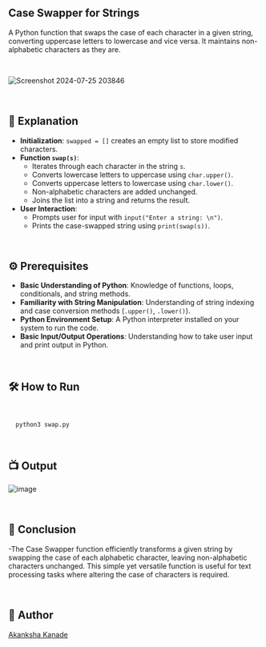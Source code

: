 
## Case Swapper for Strings
A Python function that swaps the case of each character in a given string, converting uppercase letters to lowercase and vice versa. It maintains non-alphabetic characters as they are.

<br>

<p align="center">

![Screenshot 2024-07-25 203846](https://github.com/user-attachments/assets/c47146f3-cd48-40bc-9b7a-be162596643e)


</p>


<br>

## 🌟 Explanation

- **Initialization**: `swapped = []` creates an empty list to store modified characters.
- **Function `swap(s)`**:
  - Iterates through each character in the string `s`.
  - Converts lowercase letters to uppercase using `char.upper()`.
  - Converts uppercase letters to lowercase using `char.lower()`.
  - Non-alphabetic characters are added unchanged.
  - Joins the list into a string and returns the result.
- **User Interaction**:
  - Prompts user for input with `input("Enter a string: \n")`.
  - Prints the case-swapped string using `print(swap(s))`.
<br>

## ⚙️ Prerequisites

- **Basic Understanding of Python**: Knowledge of functions, loops, conditionals, and string methods.
- **Familiarity with String Manipulation**: Understanding of string indexing and case conversion methods (`.upper()`, `.lower()`).
- **Python Environment Setup**: A Python interpreter installed on your system to run the code.
- **Basic Input/Output Operations**: Understanding how to take user input and print output in Python.

<br>

## 🛠️ How to Run

<br>

```python3
  python3 swap.py
```

<br>

## 📺 Output

![image](https://github.com/user-attachments/assets/5ce50cb1-e561-4a8e-a6d3-069166d37988)



<br>

## 📜 Conclusion

-The Case Swapper function efficiently transforms a given string by swapping the case of each alphabetic character, leaving non-alphabetic characters unchanged. This simple yet versatile function is useful for text processing tasks where altering the case of characters is required.

<br>

## 👻 Author
[Akanksha Kanade](https://github.com/CandyBeans1609)
